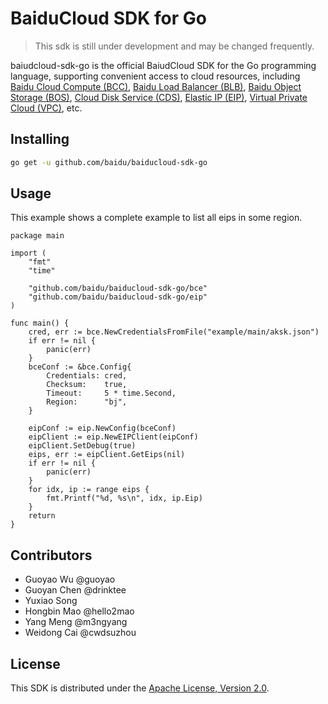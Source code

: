 # BaiduCloud SDK for Go

> This sdk is still under development and may be changed frequently.

baiudcloud-sdk-go is the official BaiudCloud SDK for the Go programming language, supporting convenient access to cloud resources, including [Baidu Cloud Compute (BCC)](https://cloud.baidu.com/doc/BCC/ProductDescription.html), [Baidu Load Balancer (BLB)](https://cloud.baidu.com/doc/BLB/ProductDescription.html), [Baidu Object Storage (BOS)](https://cloud.baidu.com/doc/BOS/ProductDescription.html), [Cloud Disk Service (CDS)](https://cloud.baidu.com/doc/CDS/ProductDescription.html), [Elastic IP (EIP)](https://cloud.baidu.com/doc/EIP/ProductDescription.html), [Virtual Private Cloud (VPC)](https://cloud.baidu.com/doc/VPC/ProductDescription.html), etc.

## Installing

```bash
go get -u github.com/baidu/baiducloud-sdk-go
```

## Usage
This example shows a complete example to list all eips in some region.

```golang
package main

import (
	"fmt"
	"time"

	"github.com/baidu/baiducloud-sdk-go/bce"
	"github.com/baidu/baiducloud-sdk-go/eip"
)

func main() {
	cred, err := bce.NewCredentialsFromFile("example/main/aksk.json")
	if err != nil {
		panic(err)
	}
	bceConf := &bce.Config{
		Credentials: cred,
		Checksum:    true,
		Timeout:     5 * time.Second,
		Region:      "bj",
	}

	eipConf := eip.NewConfig(bceConf)
	eipClient := eip.NewEIPClient(eipConf)
	eipClient.SetDebug(true)
	eips, err := eipClient.GetEips(nil)
	if err != nil {
		panic(err)
	}
	for idx, ip := range eips {
		fmt.Printf("%d, %s\n", idx, ip.Eip)
	}
	return
}
```

## Contributors
- Guoyao Wu @guoyao
- Guoyan Chen @drinktee
- Yuxiao Song
- Hongbin Mao @hello2mao
- Yang Meng @m3ngyang
- Weidong Cai @cwdsuzhou

## License
This SDK is distributed under the [Apache License, Version 2.0](http://www.apache.org/licenses/LICENSE-2.0).